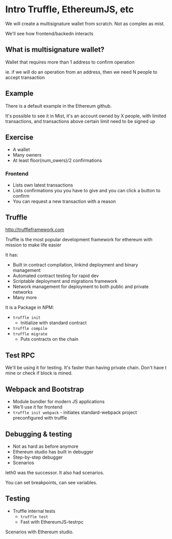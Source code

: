 # Intro Truffle, EthereumJS, etc

We will create a multisignature wallet from scratch. Not as complex as mist.

We'll see how frontend/backedn interacts

## What is multisignature wallet?

Wallet that requires more than 1 address to confirm operation

ie. if we will do an operation from an address, then we need N people to accept transaction

## Example

There is a default example in the Ethereum github.

It's possible to see it in Mist, it's an account owned by X people, with limited transactions, and transactions above certain limit need to be signed up

## Exercise

* A wallet
* Many owners
* At least floor(num_owers)/2 confirmations

### Frontend

* Lists own latest transactions
* Lists confirmations you you have to give and you can click a button to confirm
* You can request a new transaction with a reason

## Truffle

http://truffleframework.com

Truffle is the most popular development framework for ethereum with mission to make life easier

It has:

* Built in contract compilation, linkind deployment and binary management
* Automated contract testing for rapid dev
* Scriptable deployment and migrations framework
* Network management for deployment to both public and private networks
* Many more

It is a Package in NPM:

* `truffle init`
    - Initialize with standard contract
* `truffle compile`
* `truffle migrate`
    - Puts contracts on the chain


## Test RPC

We'll be using it for testing. It's faster than having private chain. Don't have t mine or check if block is mined.


## Webpack and Bootstrap

* Module bundler for modern JS applications
* We'll use it for frontend
* `truffle init webpack` - initiates standard-webpack project preconfigured with truffle

## Debugging & testing

* Not as hard as before anymore
* Ethereum studio has built in debugger
* Step-by-step debugger
* Scenarios

leth0 was the successor. It also had scenarios.

You can set breakpoints, can see variables.

## Testing

* Truffle internal tests
    - `truffle test`
    - Fast with EthereumJS-testrpc

Scenarios with Ethereum studio.








